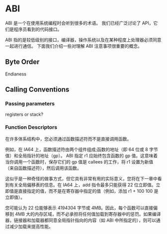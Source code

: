 # ABI

ABI 是一个在使用系统编程时会听到很多的术语。 我们已经广泛讨论了 API，它们是程序员看到的代码接口。

ABI 指的是较低级别的接口，编译器，操作系统以及在某种程度上处理器必须同意一起进行通信。 下面我们介绍一些对理解 ABI 注意事项很重要的概念。

## Byte Order

Endianess

## Calling Conventions

### Passing parameters

registers or stack?

### Function Descriptors

在许多体系结构中，您必须通过函数描述符而不是直接调用函数。

例如，在 IA64 上，函数描述符由两个组件组成;函数的地址（即 64 位或 8 字节值）和全局指针的地址（gp）。 ABI 指定 r1 应始终包含函数的 gp 值。这意味着当你调用一个函数时，保存它们的 gp 值是 callees 的工作，将 r1 设置为新值（来自函数描述符），然后调用该函数。

这似乎是一种奇怪的做事方式，但它具有非常有用的实际意义，您将在下一章中看到有关全局偏移表的信息。在 IA64 上，add 指令最多只能获得 22 位立即值。立即值是直接指定的值，而不是在寄存器中指定的值（例如，添加 r1 + 100 100 是立即值）。

您可能认为 22 位能够表示 4194304 字节或 4MB。因此，每个函数可以直接偏移到 4MB 大的内存区域，而不必承担将任何值加载到寄存器中的惩罚。如果编译器，链接器和加载器都同意全局指针指向的内容（如 ABI 中所指定的），则可以通过减少加载来提高性能。
